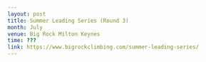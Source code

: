 ```yaml
---
layout: post
title: Summer Leading Series (Round 3)
month: July
venue: Big Rock Milton Keynes
time: ???
link: https://www.bigrockclimbing.com/summer-leading-series/
---
```

